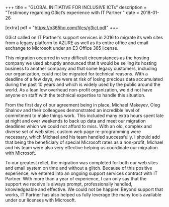 +++
title = "GLOBAL INITIATIVE FOR INCLUSIVE ICTs"
description = "Testimony regarding G3ict’s experience with IT Partner "
date = 2018-01-26

[extra]
pdf = "https://o365hq.com/files/g3ict.pdf"
+++

G3ict called on IT Partner’s support services in 2016 to migrate its web sites from a legacy platform to AZURE as well as its entire office and email exchange to Microsoft under an E3 Office 365 license.

This migration occurred in very difficult circumstances as the hosting company we used abruptly announced that it would be selling its hosting business to another company and that some legacy customers, including our organization, could not be migrated for technical reasons.  With a deadline of a few days, we were at risk of losing precious data accumulated during the past 10 years and which is widely used by the public around the world.  As a lean low overhead non-profit organization, we did not have anyone on staff with the technical expertise to handle this situation.

From the first day of our agreement being in place, Michael Makeyev, Oleg Shalnov and their colleagues demonstrated an incredible level of commitment to make things work.  This included many extra hours spent late at night and over weekends to back up data and meet our migration deadlines which we could not afford to miss.  With an old, complex and diverse set of web sites, custom web page re-programming were necessary, which Michael and his team handled successfully.  I should add that being the beneficiary of special Microsoft rates as a non-profit, Michael and his team were also very effective helping us coordinate our migration with Microsoft. 

To our greatest relief, the migration was completed for both our web sites and email system on time and without a glitch.  Because of this positive experience, we entered into an ongoing support services contract with IT Partner.  With more than a year of experience, I can only say that the support we receive is always prompt, professionally handled, knowledgeable and effective.  We could not be happier.  Beyond support that works, IT Partner has also helped us fully leverage the many tools available under our licenses with Microsoft.